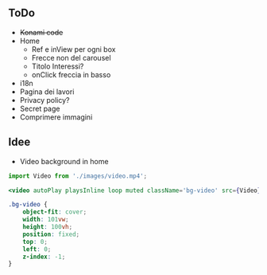 ## ToDo
- ~~Konami code~~
- Home
    - Ref e inView per ogni box
    - Frecce non del carousel
    - Titolo Interessi?
    - onClick freccia in basso
- i18n
- Pagina dei lavori
- Privacy policy?
- Secret page
- Comprimere immagini

## Idee
- Video background in home
``` jsx
import Video from './images/video.mp4';

<video autoPlay playsInline loop muted className='bg-video' src={Video} />
```
```css
.bg-video {
    object-fit: cover;
    width: 101vw;
    height: 100vh;
    position: fixed;
    top: 0;
    left: 0;
    z-index: -1;
}
```